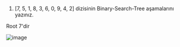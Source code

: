 1. [7, 5, 1, 8, 3, 6, 0, 9, 4, 2] dizisinin Binary-Search-Tree aşamalarını yazınız.

Root 7'dir

![image](https://user-images.githubusercontent.com/89143468/176488242-e784f01e-8689-4d2a-989f-6179c7867094.png)


